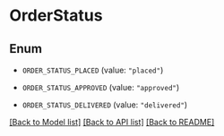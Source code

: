 # OrderStatus

## Enum


* `ORDER_STATUS_PLACED` (value: `"placed"`)

* `ORDER_STATUS_APPROVED` (value: `"approved"`)

* `ORDER_STATUS_DELIVERED` (value: `"delivered"`)


[[Back to Model list]](../README.md#documentation-for-models) [[Back to API list]](../README.md#documentation-for-api-endpoints) [[Back to README]](../README.md)



